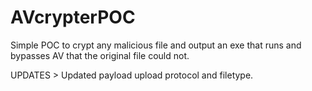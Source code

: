 # AVcrypterPOC
Simple POC to crypt any malicious file and output an exe that runs and bypasses AV that the original file could not.

UPDATES > 
Updated payload upload protocol and filetype.

